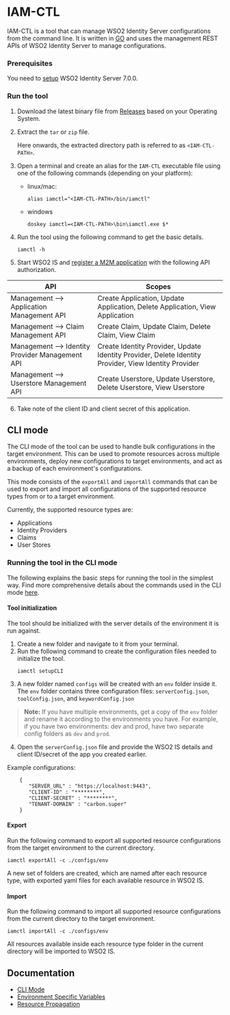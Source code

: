 # IAM-CTL

IAM-CTL is a tool that can manage WSO2 Identity Server configurations from the command line. It is written in [GO](https://go.dev/) and uses the management REST APIs of WSO2 Identity Server to manage configurations.

### Prerequisites
You need to [setup](https://is.docs.wso2.com/en/latest/get-started/sample-use-cases/set-up/) WSO2 Identity Server 7.0.0.

### Run the tool

1. Download the latest binary file from [Releases](https://github.com/wso2-extensions/identity-tools-cli/releases) based on your Operating System.

2. Extract the `tar` or `zip` file.

    Here onwards, the extracted directory path is referred to as `<IAM-CTL-PATH>`.

3. Open a terminal and create an alias for the `IAM-CTL` executable file using one of the following commands (depending on your platform):
   * linux/mac:
 
       ```
       alias iamctl="<IAM-CTL-PATH>/bin/iamctl" 
       ```

   * windows

       ```
       doskey iamctl=<IAM-CTL-PATH>\bin\iamctl.exe $*
       ```
 
4. Run the tool using the following command to get the basic details.
    ```
    iamctl -h
    ```
5. Start WSO2 IS and [register a M2M application](https://is.docs.wso2.com/en/latest/guides/applications/register-machine-to-machine-app/) with the following API authorization.


API                                              | Scopes
------------------------------------------------ | --------------------------------------------------------------------
Management --> Application Management API        | Create Application, Update Application, Delete Application, View Application
Management --> Claim Management API              | Create Claim, Update Claim, Delete Claim, View Claim
Management --> Identity Provider Management API  | Create Identity Provider, Update Identity Provider, Delete Identity Provider, View Identity Provider
Management --> Userstore Management API          | Create Userstore, Update Userstore, Delete Userstore, View Userstore

6. Take note of the client ID and client secret of this application.

## CLI mode

The CLI mode of the tool can be used to handle bulk configurations in the target environment. This can be used to promote resources across multiple environments, deploy new configurations to target environments, and act as a backup of each environment's configurations.

This mode consists of the `exportAll` and `importAll` commands that can be used to export and import all configurations of the supported resource types from or to a target environment. 

Currently, the supported resource types are: 
* Applications
* Identity Providers
* Claims
* User Stores

### Running the tool in the CLI mode
The following explains the basic steps for running the tool in the simplest way. Find more comprehensive details about the commands used in the CLI mode [here](docs/cli-mode.md).

#### Tool initialization
The tool should be initialized with the server details of the environment it is run against.
1. Create a new folder and navigate to it from your terminal.
2. Run the following command to create the configuration files needed to initialize the tool.
    ```
    iamctl setupCLI
    ```
3. A new folder named ```configs``` will be created with an ```env``` folder inside it. The `env` folder contains three configuration files: ```serverConfig.json```, ```toolConfig.json```, and ```keywordConfig.json```
> **Note:** If you have multiple environments, get a copy of the ```env``` folder and rename it according to the environments you have. For example, if you have two environments: dev and prod, have two separate config folders as ```dev``` and ```prod```. 
4. Open the ```serverConfig.json``` file and provide the WSO2 IS details and client ID/secret of the app you created earlier.

Example configurations:

```
    {
       "SERVER_URL" : "https://localhost:9443",
       "CLIENT-ID" : "********",
       "CLIENT-SECRET" : "********",
       "TENANT-DOMAIN" : "carbon.super"
    }
```

#### Export
Run the following command to export all supported resource configurations from the target environment to the current directory.
```
iamctl exportAll -c ./configs/env
```
A new set of folders are created, which are named after each resource type, with exported yaml files for each available resource in WSO2 IS.

#### Import
Run the following command to import all supported resource configurations from the current directory to the target environment.
```
iamctl importAll -c ./configs/env
```
All resources available inside each resource type folder in the current directory will be imported to WSO2 IS.

## Documentation

* [CLI Mode](docs/cli-mode.md)
* [Environment Specific Variables](docs/env-specific-variables.md)
* [Resource Propagation](docs/resource-propagation.md)
